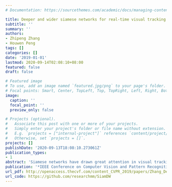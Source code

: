 ```yaml
---
# Documentation: https://sourcethemes.com/academic/docs/managing-content/

title: Deeper and wider siamese networks for real-time visual tracking
subtitle: ''
summary: ''
authors:
- Zhipeng Zhang
- Houwen Peng
tags: []
categories: []
date: '2019-01-01'
lastmod: 2020-09-14T02:08:10+08:00
featured: false
draft: false

# Featured image
# To use, add an image named `featured.jpg/png` to your page's folder.
# Focal points: Smart, Center, TopLeft, Top, TopRight, Left, Right, BottomLeft, Bottom, BottomRight.
image:
  caption: ''
  focal_point: ''
  preview_only: false

# Projects (optional).
#   Associate this post with one or more of your projects.
#   Simply enter your project's folder or file name without extension.
#   E.g. `projects = ["internal-project"]` references `content/project/deep-learning/index.md`.
#   Otherwise, set `projects = []`.
projects: []
publishDate: '2020-09-13T18:08:10.273061Z'
publication_types:
- 1
abstract: 'Siamese networks have drawn great attention in visual tracking because of their balanced accuracy and speed. However, the backbone networks used in Siamese trackers are relatively shallow, such as AlexNet, which does not fully take advantage of the capability of modern deep neural networks. In this paper, we investigate how to leverage deeper and wider convolutional neural networks to enhance tracking robustness and accuracy. We observe that direct replacement of backbones with existing powerful architectures, such as ResNet and Inception, does not bring improvements. The main reasons are that 1) large increases in the receptive field of neurons lead to reduced feature discriminability and localization precision; and 2) the network padding for convolutions induces a positional bias in learning. To address these issues, we propose new residual modules to eliminate the negative impact of padding, and further design new architectures using these modules with controlled receptive field size and network stride. The designed architectures are lightweight and guarantee real-time tracking speed when applied to SiamFC and SiamRPN. Experiments show that solely due to the proposed network architectures, our SiamFC+ and SiamRPN+ obtain up to 9.8%/6.3% (AUC), 23.3%/8.8% (EAO) and 24.4%/25.0% (EAO) relative improvements over the original versions on the OTB-15, VOT-16 and VOT-17 datasets, respectively.'
publication: '*IEEE Conference on Computer Vision and Pattern Recognition (**CVPR Oral**)*'
url_pdf: http://openaccess.thecvf.com/content_CVPR_2019/papers/Zhang_Deeper_and_Wider_Siamese_Networks_for_Real-Time_Visual_Tracking_CVPR_2019_paper.pdf
url_code: https://github.com/researchmm/SiamDW
---
```

